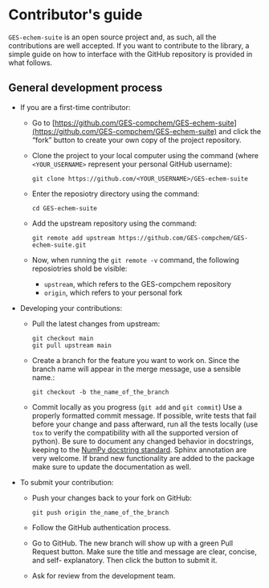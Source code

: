 # Contributor's guide

`GES-echem-suite` is an open source project and, as such, all the contributions are well accepted. If you want to contribute to the library, a simple guide on how to interface with the GitHub repository is provided in what follows.

## General development process

* If you are a first-time contributor:

    * Go to [https://github.com/GES-compchem/GES-echem-suite](https://github.com/GES-compchem/GES-echem-suite) and click the “fork” button to create your own copy of the project repository.

    * Clone the project to your local computer using the command (where `<YOUR_USERNAME>` represent your personal GitHub username): 
        ```
        git clone https://github.com/<YOUR_USERNAME>/GES-echem-suite
        ```

    * Enter the reposiotry directory using the command:
        ```
        cd GES-echem-suite
        ```

    * Add the upstream repository using the command:
        ```
        git remote add upstream https://github.com/GES-compchem/GES-echem-suite.git
        ```

    * Now, when running the `git remote -v` command, the following reposiotries shold be visible:
        * `upstream`, which refers to the GES-compchem repository
        * `origin`, which refers to your personal fork

* Developing your contributions:
    
    * Pull the latest changes from upstream:
        ```
        git checkout main
        git pull upstream main
        ```

    * Create a branch for the feature you want to work on. Since the branch name will appear in the merge message, use a sensible name.:
        ```
        git checkout -b the_name_of_the_branch
        ```

    * Commit locally as you progress (`git add` and `git commit`) Use a properly formatted commit message. If possible, write tests that fail before your change and pass afterward, run all the tests locally (use `tox` to verify the compatibility with all the supported version of python). Be sure to document any changed behavior in docstrings, keeping to the [NumPy docstring standard](https://numpydoc.readthedocs.io/en/latest/format.html). Sphinx annotation are very welcome. If brand new functionality are added to the package make sure to update the documentation as well.

* To submit your contribution:

    * Push your changes back to your fork on GitHub:
        ```
        git push origin the_name_of_the_branch
        ```
    * Follow the GitHub authentication process.

    * Go to GitHub. The new branch will show up with a green Pull Request button. Make sure the title and message are clear, concise, and self- explanatory. Then click the button to submit it.

    * Ask for review from the development team.